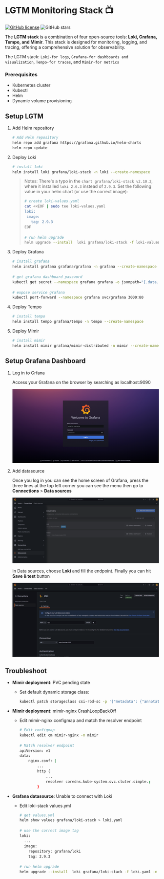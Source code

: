 # LGTM Monitoring Stack 📺
[![GitHub license](https://img.shields.io/github/license/vickyphang/k8s-monitoring)](https://github.com/vickyphang/k8s-monitoring/blob/main/LICENSE)
![GitHub stars](https://img.shields.io/github/stars/vickyphang/k8s-monitoring)


The **LGTM stack** is a combination of four open-source tools: **Loki, Grafana, Tempo, and Mimir**. This stack is designed for monitoring, logging, and tracing, offering a comprehensive solution for observability.

The LGTM stack: `Loki-for logs`, `Grafana-for dashboards and visualization`, `Tempo-for traces`, and `Mimir-for metrics`

### Prerequisites
- Kubernetes cluster
- Kubectl
- Helm
- Dynamic volume provisioning

## Setup LGTM
1. Add Helm repository
    ```bash
    # Add Helm repository
    helm repo add grafana https://grafana.github.io/helm-charts
    helm repo update
    ```

2. Deploy Loki
    ```bash
    # install loki
    helm install loki grafana/loki-stack -n loki --create-namespace
    ```
    >Notes:
    >There's a typo in the `chart grafana/loki-stack v2.10.2`, where it installed `loki 2.6.3` instead of `2.9.3`. Set the following value in your helm chart (or use the correct image):
    >```bash
    ># create loki-values.yaml
    >cat <<EOF | sudo tee loki-values.yaml
    >loki:
    >  image:
    >    tag: 2.9.3
    >EOF
    >
    ># run helm upgrade
    >helm upgrade --install  loki grafana/loki-stack -f loki-values.yaml -n loki
    >```

3. Deploy Grafana
    ```bash
    # install grafana
    helm install grafana grafana/grafana -n grafana --create-namespace

    # get grafana dashboard password
    kubectl get secret --namespace grafana grafana -o jsonpath="{.data.admin-password}" | base64 --decode ; echo

    # expose service grafana
    kubectl port-forward --namespace grafana svc/grafana 3000:80
    ```

4. Deploy Tempo
    ```bash
    # install tempo
    helm install tempo grafana/tempo -n tempo --create-namespace
    ```

5. Deploy Mimir
    ```bash
    # install mimir
    helm install mimir grafana/mimir-distributed -n mimir --create-namespace
    ```

## Setup Grafana Dashboard
1. Log in to Grfana
    
    Access your Grafana on the browser by searching as localhost:9090
    <p align="center"> <img src="images/login.png"> </p>

2. Add datasource

    Once you log in you can see the home screen of Grafana, press the three lines at the top left corner you can see the menu then go to **Connections** > **Data sources**
    <p align="center"> <img src="images/datasource.png"> </p>

    In Data sources, choose **Loki** and fill the endpoint. Finally you can hit **Save & test** button
    <p align="center"> <img src="images/loki.png"> </p>



## Troubleshoot
- **Mimir deployment**: PVC pending state
    - Set default dynamic storage class:
        ```bash
        kubectl patch storageclass csi-rbd-sc -p '{"metadata": {"annotations":{"storageclass.kubernetes.io/is-default-class":"true"}}}'
        ```

- **Mimir deployment**: mimir-nginx CrashLoopBackOff
    - Edit mimir-nginx configmap and match the resolver endpoint
        ```bash
        # Edit configmap
        kubectl edit cm mimir-nginx -n mimir

        # Match resolver endpoint
        apiVersion: v1
        data:
            nginx.conf: |
                ...
                http {
                    ...
                    resolver coredns.kube-system.svc.cluter.simple.;
                }
        ```
- **Grafana datasource**: Unable to connect with Loki
    - Edit loki-stack values.yml
        ```bash
        # get values.yml
        helm show values grafana/loki-stack > loki.yaml

        # use the correct image tag
        loki:
          ...
          image:
            repository: grafana/loki
            tag: 2.9.3

        # run helm upgrade
        helm upgrade --install  loki grafana/loki-stack -f loki.yaml -n loki
        ```